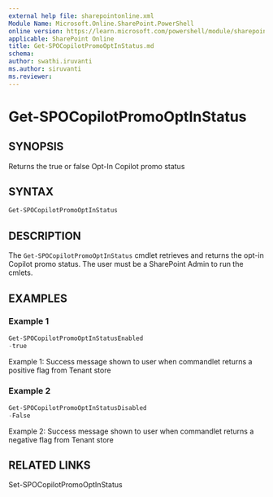 ```yaml
---
external help file: sharepointonline.xml
Module Name: Microsoft.Online.SharePoint.PowerShell
online version: https://learn.microsoft.com/powershell/module/sharepoint-online/Get-SPOCopilotPromoOptInStatus
applicable: SharePoint Online
title: Get-SPOCopilotPromoOptInStatus.md
schema: 
author: swathi.iruvanti
ms.author: siruvanti
ms.reviewer:
---
```

# Get-SPOCopilotPromoOptInStatus

## SYNOPSIS

Returns the true or false Opt-In Copilot promo status 

## SYNTAX
```powershell
Get-SPOCopilotPromoOptInStatus
```

## DESCRIPTION

The `Get-SPOCopilotPromoOptInStatus` cmdlet retrieves and returns the opt-in Copilot promo status. The user must be a SharePoint Admin to run the cmlets.

## EXAMPLES

### Example 1

```powershell
Get-SPOCopilotPromoOptInStatusEnabled
-true
```

Example 1: Success message shown to user when commandlet returns a positive flag from Tenant store

### Example 2

```powershell
Get-SPOCopilotPromoOptInStatusDisabled
-False
```

Example 2: Success message shown to user when commandlet returns a negative flag from Tenant store

## RELATED LINKS

Set-SPOCopilotPromoOptInStatus






